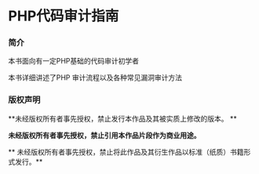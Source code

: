 # PHP代码审计指南

### 简介

本书面向有一定PHP基础的代码审计初学者

本书详细讲述了PHP 审计流程以及各种常见漏洞审计方法

### 版权声明

**未经版权所有者事先授权，禁止发行本作品及其被实质上修改的版本。 **

**未经版权所有者事先授权，禁止引用本作品片段作为商业用途。**

** 未经版权所有者事先授权，禁止将此作品及其衍生作品以标准（纸质）书籍形式发行。**
